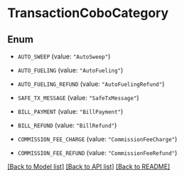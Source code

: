 # TransactionCoboCategory

## Enum


* `AUTO_SWEEP` (value: `"AutoSweep"`)

* `AUTO_FUELING` (value: `"AutoFueling"`)

* `AUTO_FUELING_REFUND` (value: `"AutoFuelingRefund"`)

* `SAFE_TX_MESSAGE` (value: `"SafeTxMessage"`)

* `BILL_PAYMENT` (value: `"BillPayment"`)

* `BILL_REFUND` (value: `"BillRefund"`)

* `COMMISSION_FEE_CHARGE` (value: `"CommissionFeeCharge"`)

* `COMMISSION_FEE_REFUND` (value: `"CommissionFeeRefund"`)


[[Back to Model list]](../README.md#documentation-for-models) [[Back to API list]](../README.md#documentation-for-api-endpoints) [[Back to README]](../README.md)



